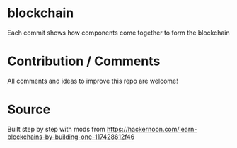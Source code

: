 # blockchain
Each commit shows how components come together to form the blockchain

# Contribution / Comments
All comments and ideas to improve this repo are welcome!

# Source
Built step by step with mods from https://hackernoon.com/learn-blockchains-by-building-one-117428612f46
